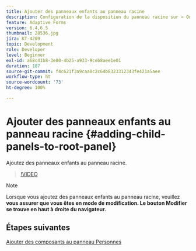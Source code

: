 ```yaml
---
title: Ajouter des panneaux enfants au panneau racine
description: Configuration de la disposition du panneau racine sur « Onglets à gauche » et ajout de panneaux enfants au panneau racine.
feature: Adaptive Forms
version: 6.4,6.5
thumbnail: 28536.jpg
jira: KT-4209
topic: Development
role: Developer
level: Beginner
exl-id: a68c41b8-3e80-4b25-a933-9ceb8aee1e01
duration: 187
source-git-commit: f4c621f3a9caa8c2c64b8323312343fe421a5aee
workflow-type: ht
source-wordcount: '73'
ht-degree: 100%

---
```


# Ajouter des panneaux enfants au panneau racine {#adding-child-panels-to-root-panel}

Ajoutez des panneaux enfants au panneau racine.


>[!VIDEO](https://video.tv.adobe.com/v/28536?quality=12&learn=on)

>[!NOTE]
>Lorsque vous ajoutez des panneaux enfants au panneau racine, veuillez **vous assurer que vous êtes en mode de modification. Le bouton Modifier se trouve en haut à droite du navigateur.**

## Étapes suivantes

[Ajouter des composants au panneau Personnes](./adding-components-to-people-panel.md)
